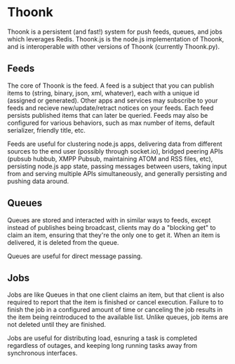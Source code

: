 # Thoonk #

Thoonk is a persistent (and fast!) system for push feeds, queues, and jobs which leverages Redis. Thoonk.js is the node.js implementation of Thoonk, and is interoperable with other versions of Thoonk (currently Thoonk.py).

## Feeds ##

The core of Thoonk is the feed. A feed is a subject that you can publish items to (string, binary, json, xml, whatever), each with a unique id (assigned or generated). Other apps and services may subscribe to your feeds and recieve new/update/retract notices on your feeds. Each feed persists published items that can later be queried. Feeds may also be configured for various behaviors, such as max number of items, default serializer, friendly title, etc.

Feeds are useful for clustering node.js apps, delivering data from different sources to the end user (possibly through socket.io), bridged peering APIs (pubsub hubbub, XMPP Pubsub, maintaining ATOM and RSS files, etc), persisting node.js app state, passing messages between users, taking input from and serving multiple APIs simultaneously, and generally persisting and pushing data around.

## Queues ##
Queues are stored and interacted with in similar ways to feeds, except instead of publishes being broadcast, clients may do a "blocking get" to claim an item, ensuring that they're the only one to get it. When an item is delivered, it is deleted from the queue.

Queues are useful for direct message passing.

## Jobs ##

Jobs are like Queues in that one client claims an item, but that client is also required to report that the item is finished or cancel execution. Failure to to finish the job in a configured amount of time or canceling the job results in the item being reintroduced to the available list. Unlike queues, job items are not deleted until they are finished.

Jobs are useful for distributing load, esnuring a task is completed regardless of outages, and keeping long running tasks away from synchronous interfaces.
